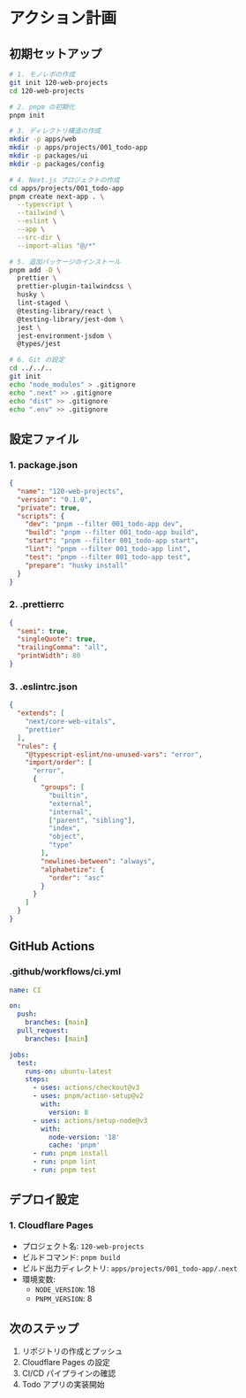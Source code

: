 # アクション計画

## 初期セットアップ
```bash
# 1. モノレポの作成
git init 120-web-projects
cd 120-web-projects

# 2. pnpm の初期化
pnpm init

# 3. ディレクトリ構造の作成
mkdir -p apps/web
mkdir -p apps/projects/001_todo-app
mkdir -p packages/ui
mkdir -p packages/config

# 4. Next.js プロジェクトの作成
cd apps/projects/001_todo-app
pnpm create next-app . \
  --typescript \
  --tailwind \
  --eslint \
  --app \
  --src-dir \
  --import-alias "@/*"

# 5. 追加パッケージのインストール
pnpm add -D \
  prettier \
  prettier-plugin-tailwindcss \
  husky \
  lint-staged \
  @testing-library/react \
  @testing-library/jest-dom \
  jest \
  jest-environment-jsdom \
  @types/jest

# 6. Git の設定
cd ../../..
git init
echo "node_modules" > .gitignore
echo ".next" >> .gitignore
echo "dist" >> .gitignore
echo ".env" >> .gitignore
```

## 設定ファイル
### 1. package.json
```json
{
  "name": "120-web-projects",
  "version": "0.1.0",
  "private": true,
  "scripts": {
    "dev": "pnpm --filter 001_todo-app dev",
    "build": "pnpm --filter 001_todo-app build",
    "start": "pnpm --filter 001_todo-app start",
    "lint": "pnpm --filter 001_todo-app lint",
    "test": "pnpm --filter 001_todo-app test",
    "prepare": "husky install"
  }
}
```

### 2. .prettierrc
```json
{
  "semi": true,
  "singleQuote": true,
  "trailingComma": "all",
  "printWidth": 80
}
```

### 3. .eslintrc.json
```json
{
  "extends": [
    "next/core-web-vitals",
    "prettier"
  ],
  "rules": {
    "@typescript-eslint/no-unused-vars": "error",
    "import/order": [
      "error",
      {
        "groups": [
          "builtin",
          "external",
          "internal",
          ["parent", "sibling"],
          "index",
          "object",
          "type"
        ],
        "newlines-between": "always",
        "alphabetize": {
          "order": "asc"
        }
      }
    ]
  }
}
```

## GitHub Actions
### .github/workflows/ci.yml
```yaml
name: CI

on:
  push:
    branches: [main]
  pull_request:
    branches: [main]

jobs:
  test:
    runs-on: ubuntu-latest
    steps:
      - uses: actions/checkout@v3
      - uses: pnpm/action-setup@v2
        with:
          version: 8
      - uses: actions/setup-node@v3
        with:
          node-version: '18'
          cache: 'pnpm'
      - run: pnpm install
      - run: pnpm lint
      - run: pnpm test
```

## デプロイ設定
### 1. Cloudflare Pages
- プロジェクト名: `120-web-projects`
- ビルドコマンド: `pnpm build`
- ビルド出力ディレクトリ: `apps/projects/001_todo-app/.next`
- 環境変数:
  - `NODE_VERSION`: 18
  - `PNPM_VERSION`: 8

## 次のステップ
1. リポジトリの作成とプッシュ
2. Cloudflare Pages の設定
3. CI/CD パイプラインの確認
4. Todo アプリの実装開始
